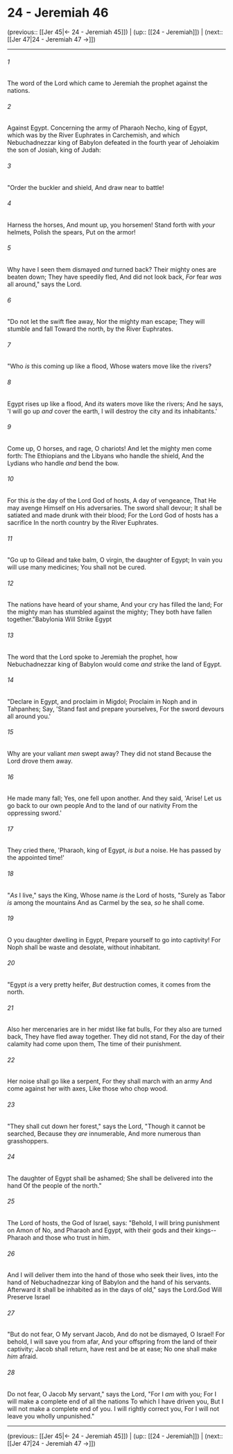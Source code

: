 # 24 - Jeremiah 46

(previous:: [[Jer 45|← 24 - Jeremiah 45]]) | (up:: [[24 - Jeremiah]]) | (next:: [[Jer 47|24 - Jeremiah 47 →]])

***


###### 1 
The word of the Lord which came to Jeremiah the prophet against the nations. 

###### 2 
Against Egypt. Concerning the army of Pharaoh Necho, king of Egypt, which was by the River Euphrates in Carchemish, and which Nebuchadnezzar king of Babylon defeated in the fourth year of Jehoiakim the son of Josiah, king of Judah: 

###### 3 
"Order the buckler and shield, And draw near to battle! 

###### 4 
Harness the horses, And mount up, you horsemen! Stand forth with _your_ helmets, Polish the spears, Put on the armor! 

###### 5 
Why have I seen them dismayed _and_ turned back? Their mighty ones are beaten down; They have speedily fled, And did not look back, _For_ fear _was_ all around," says the Lord. 

###### 6 
"Do not let the swift flee away, Nor the mighty man escape; They will stumble and fall Toward the north, by the River Euphrates. 

###### 7 
"Who _is_ this coming up like a flood, Whose waters move like the rivers? 

###### 8 
Egypt rises up like a flood, And _its_ waters move like the rivers; And he says, 'I will go up _and_ cover the earth, I will destroy the city and its inhabitants.' 

###### 9 
Come up, O horses, and rage, O chariots! And let the mighty men come forth: The Ethiopians and the Libyans who handle the shield, And the Lydians who handle _and_ bend the bow. 

###### 10 
For this _is_ the day of the Lord God of hosts, A day of vengeance, That He may avenge Himself on His adversaries. The sword shall devour; It shall be satiated and made drunk with their blood; For the Lord God of hosts has a sacrifice In the north country by the River Euphrates. 

###### 11 
"Go up to Gilead and take balm, O virgin, the daughter of Egypt; In vain you will use many medicines; You shall not be cured. 

###### 12 
The nations have heard of your shame, And your cry has filled the land; For the mighty man has stumbled against the mighty; They both have fallen together."Babylonia Will Strike Egypt 

###### 13 
The word that the Lord spoke to Jeremiah the prophet, how Nebuchadnezzar king of Babylon would come _and_ strike the land of Egypt. 

###### 14 
"Declare in Egypt, and proclaim in Migdol; Proclaim in Noph and in Tahpanhes; Say, 'Stand fast and prepare yourselves, For the sword devours all around you.' 

###### 15 
Why are your valiant _men_ swept away? They did not stand Because the Lord drove them away. 

###### 16 
He made many fall; Yes, one fell upon another. And they said, 'Arise! Let us go back to our own people And to the land of our nativity From the oppressing sword.' 

###### 17 
They cried there, 'Pharaoh, king of Egypt, _is but_ a noise. He has passed by the appointed time!' 

###### 18 
"_As_ I live," says the King, Whose name _is_ the Lord of hosts, "Surely as Tabor _is_ among the mountains And as Carmel by the sea, _so_ he shall come. 

###### 19 
O you daughter dwelling in Egypt, Prepare yourself to go into captivity! For Noph shall be waste and desolate, without inhabitant. 

###### 20 
"Egypt _is_ a very pretty heifer, _But_ destruction comes, it comes from the north. 

###### 21 
Also her mercenaries are in her midst like fat bulls, For they also are turned back, They have fled away together. They did not stand, For the day of their calamity had come upon them, The time of their punishment. 

###### 22 
Her noise shall go like a serpent, For they shall march with an army And come against her with axes, Like those who chop wood. 

###### 23 
"They shall cut down her forest," says the Lord, "Though it cannot be searched, Because they _are_ innumerable, And more numerous than grasshoppers. 

###### 24 
The daughter of Egypt shall be ashamed; She shall be delivered into the hand Of the people of the north." 

###### 25 
The Lord of hosts, the God of Israel, says: "Behold, I will bring punishment on Amon of No, and Pharaoh and Egypt, with their gods and their kings--Pharaoh and those who trust in him. 

###### 26 
And I will deliver them into the hand of those who seek their lives, into the hand of Nebuchadnezzar king of Babylon and the hand of his servants. Afterward it shall be inhabited as in the days of old," says the Lord.God Will Preserve Israel 

###### 27 
"But do not fear, O My servant Jacob, And do not be dismayed, O Israel! For behold, I will save you from afar, And your offspring from the land of their captivity; Jacob shall return, have rest and be at ease; No one shall make _him_ afraid. 

###### 28 
Do not fear, O Jacob My servant," says the Lord, "For I _am_ with you; For I will make a complete end of all the nations To which I have driven you, But I will not make a complete end of you. I will rightly correct you, For I will not leave you wholly unpunished."

***

(previous:: [[Jer 45|← 24 - Jeremiah 45]]) | (up:: [[24 - Jeremiah]]) | (next:: [[Jer 47|24 - Jeremiah 47 →]])
